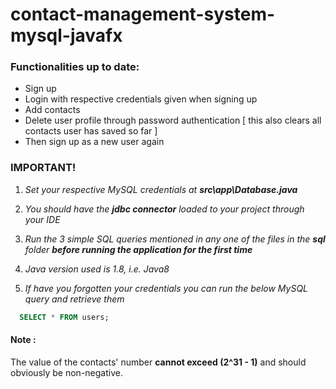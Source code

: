 # contact-management-system-mysql-javafx

### Functionalities up to date:

- Sign up
- Login with respective credentials given when signing up
- Add contacts
- Delete user profile through password authentication [ this also clears all contacts user has saved so far ]
- Then sign up as a new user again



### IMPORTANT!

1. *Set your respective MySQL credentials at* ***src\app\Database.java***

2. *You should have the* ***jdbc connector*** *loaded to your project through your IDE*

3. *Run the 3 simple SQL queries mentioned in any one of the files in the* ***sql*** *folder* ***before running the application for the first time*** 

4. *Java version used is 1.8, i.e. Java8*

5. *If have you forgotten your credentials you can run the below MySQL query and retrieve them*

``` sql
  SELECT * FROM users;
```

#### Note :

The value of the contacts' number **cannot exceed (2^31 - 1)** and should obviously be non-negative.